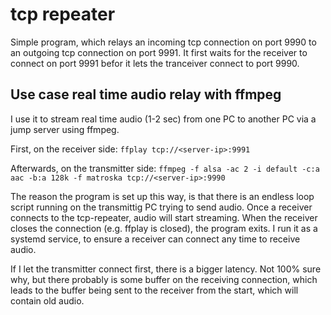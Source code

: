 # tcp repeater
Simple program, which relays an incoming tcp connection on port 9990 to an outgoing tcp connection on port 9991.
It first waits for the receiver to connect on port 9991 befor it lets the tranceiver connect to port 9990.

## Use case real time audio relay with ffmpeg
I use it to stream real time audio (1-2 sec) from one PC to another PC via a jump server using ffmpeg.

First, on the receiver side:
`ffplay tcp://<server-ip>:9991`

Afterwards, on the transmitter side:
`ffmpeg -f alsa -ac 2 -i default -c:a aac -b:a 128k -f matroska tcp://<server-ip>:9990`

The reason the program is set up this way, is that there is an endless loop script running on the transmittig PC trying to send audio.
Once a receiver connects to the tcp-repeater, audio will start streaming.
When the receiver closes the connection (e.g. ffplay is closed), the program exits.
I run it as a systemd service, to ensure a receiver can connect any time to receive audio.

If I let the transmitter connect first, there is a bigger latency.
Not 100% sure why, but there probably is some buffer on the receiving connection, which leads to the buffer being sent to the receiver from the start, which will contain old audio.
